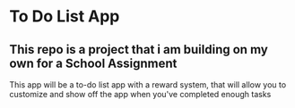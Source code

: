 # To Do List App
## This repo is a project that i am building on my own for a School Assignment 
This app will be a to-do list app with a reward system, that will allow you to customize and show off the app when you've completed enough tasks
